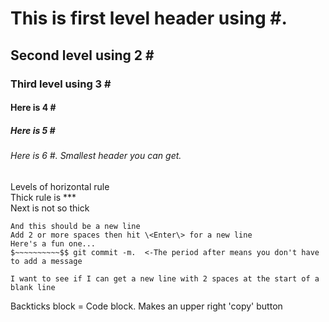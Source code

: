 # This is first level header using \#.  
## Second level using 2 \#
### Third level using 3 \#
#### Here is 4 \#
##### Here is 5 \#
###### Here is 6 \#. Smallest header you can get.   

Levels of horizontal rule   
Thick rule is \*\*\*     
Next is not so thick   

```
And this should be a new line  
Add 2 or more spaces then hit \<Enter\> for a new line
Here's a fun one...  
$~~~~~~~~~~$$ git commit -m.  <-The period after means you don't have to add a message   
  
I want to see if I can get a new line with 2 spaces at the start of a blank line
```
Backticks block = Code block. Makes an upper right 'copy' button


